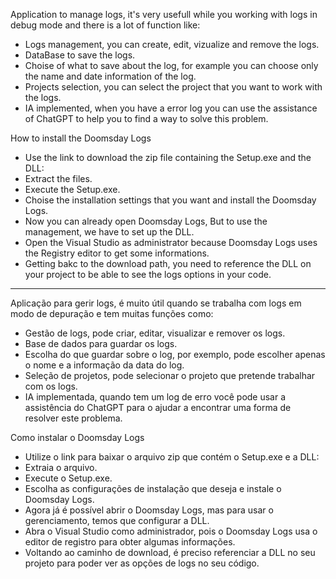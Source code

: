 Application to manage logs, it's very usefull while you working with logs in debug mode and there is a lot of function like:
- Logs management, you can create, edit, vizualize and remove the logs.
- DataBase to save the logs.
- Choise of what to save about the log, for example you can choose only the name and date information of the log.
- Projects selection, you can select the project that you want to work with the logs.
- IA implemented, when you have a error log you can use the assistance of ChatGPT to help you to find a way to solve this problem.

How to install the Doomsday Logs
- Use the link to download the zip file containing the Setup.exe and the DLL:
- Extract the files.
- Execute the Setup.exe.
- Choise the installation settings that you want and install the Doomsday Logs.
- Now you can already open Doomsday Logs, But to use the management, we have to set up the DLL.
- Open the Visual Studio as administrator because Doomsday Logs uses the Registry editor to get some informations.
- Getting bakc to the download path, you need to reference the DLL on your project to be able to see the logs options in your code.

_____________________________________________________________________________________________________________________________________

Aplicação para gerir logs, é muito útil quando se trabalha com logs em modo de depuração e tem muitas funções como:
- Gestão de logs, pode criar, editar, visualizar e remover os logs.
- Base de dados para guardar os logs.
- Escolha do que guardar sobre o log, por exemplo, pode escolher apenas o nome e a informação da data do log.
- Seleção de projetos, pode selecionar o projeto que pretende trabalhar com os logs.
- IA implementada, quando tem um log de erro você pode usar a assistência do ChatGPT para o ajudar a encontrar uma forma de resolver este problema.

Como instalar o Doomsday Logs
- Utilize o link para baixar o arquivo zip que contém o Setup.exe e a DLL:
- Extraia o arquivo.
- Execute o Setup.exe.
- Escolha as configurações de instalação que deseja e instale o Doomsday Logs.
- Agora já é possível abrir o Doomsday Logs, mas para usar o gerenciamento, temos que configurar a DLL.
- Abra o Visual Studio como administrador, pois o Doomsday Logs usa o editor de registro para obter algumas informações.
- Voltando ao caminho de download, é preciso referenciar a DLL no seu projeto para poder ver as opções de logs no seu código.
